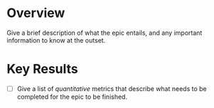 # Overview
Give a brief description of what the epic entails, and any important information to know at the outset.


# Key Results
- [ ] Give a list of _quantitative_ metrics that describe what needs to be completed for the epic to be finished.
